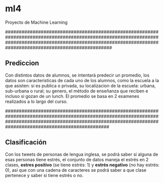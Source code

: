 # ml4
Proyecto de Machine Learning

###############################################################################################################################################################################################################
## Prediccion
Con distintos datos de alumnos, se intentarà predecir un promedio, los datos son caracteristicas de cada uno de los alumnos, como la escuela a la que asisten: si es publica o privada, su localizacion de la escuela: urbana, sub-urbana o rural; su genero, el método de enseñanza que reciben e incluso si gozan de un lunch.
El promedio se basa en 2 examenes realizados a lo largo del curso.

##############################################################################################################################################################################################################
## Clasificación
Con los tweets de personas de lengua inglesa, se podrá saber si alguna de esas personas tiene estrés, el conjunto de datos maneja el estrés en 2 clases, **estres positivo** (se tiene estrés: 1) y **estrés negativo** (no hay estrés: 0), así que con una cadena de caracteres se podrá saber a que clase pertenece y saber si tiene estrés o no.
